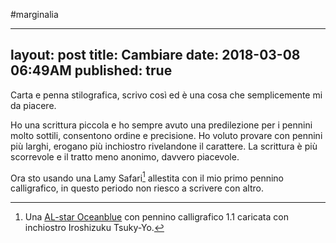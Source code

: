 #marginalia

---
layout: post
title:  Cambiare
date:   2018-03-08 06:49AM
published: true
---


Carta e penna stilografica, scrivo così ed è una cosa che semplicemente mi da piacere.

Ho una scrittura piccola e ho sempre avuto una predilezione per i pennini molto sottili, consentono ordine e precisione.
Ho voluto provare con pennini più larghi, erogano più inchiostro rivelandone il carattere. La scrittura è più scorrevole e il tratto meno anonimo, davvero piacevole.

Ora sto usando una Lamy Safari[^1] allestita con il mio primo pennino calligrafico, in questo periodo non riesco a scrivere con altro.

[^1]: Una [AL-star Oceanblue](https://www.lamy.com/eng/b2c/al_star/028_oceanblue) con pennino calligrafico 1.1 caricata con inchiostro Iroshizuku Tsuky-Yo.